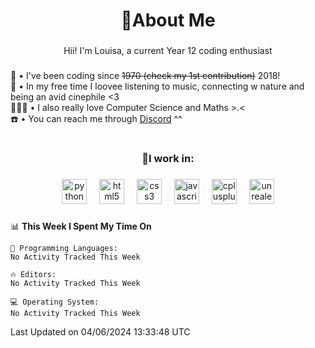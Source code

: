 <h1 align="center">🩷About Me</h1>

###

<p align="center">Hii! I'm Louisa, a current Year 12 coding enthusiast</p>

###

<p align="left">🎀 • I've been coding since <s>1970 (check my 1st contribution)</s> 2018! <br>💌 • In my free time I loovee listening to music, connecting w nature and being an avid cinephile <3<br>👩🏽‍💻 • I also really love Computer Science and Maths >.< <br> ☎️ • You can reach me through <a href="https://discordapp.com/users/930765087583633468">Discord</a> ^^ 
  
###

<h1 align="left"></h1>

###

<h1 align="left"></h1>

###

<h3 align="center">🌸I work in:</h3>

###

<div align="center">
  <img src="https://cdn.jsdelivr.net/gh/devicons/devicon/icons/python/python-original.svg" height="40" alt="python logo"  />
  <img width="12" />
  <img src="https://cdn.jsdelivr.net/gh/devicons/devicon/icons/html5/html5-original.svg" height="40" alt="html5 logo"  />
  <img width="12" />
  <img src="https://cdn.jsdelivr.net/gh/devicons/devicon/icons/css3/css3-original.svg" height="40" alt="css3 logo"  />
  <img width="12" />
  <img src="https://cdn.jsdelivr.net/gh/devicons/devicon/icons/javascript/javascript-original.svg" height="40" alt="javascript logo"  />
  <img width="12" />
  <img src="https://cdn.jsdelivr.net/gh/devicons/devicon/icons/cplusplus/cplusplus-original.svg" height="40" alt="cplusplus logo"  />
  <img width="12" />
  <img src="https://cdn.jsdelivr.net/gh/devicons/devicon/icons/unrealengine/unrealengine-original.svg" height="40" alt="unrealengine logo"  />
</div>

### 

<!--START_SECTION:waka-->
📊 **This Week I Spent My Time On** 

```text
💬 Programming Languages: 
No Activity Tracked This Week

🔥 Editors: 
No Activity Tracked This Week

💻 Operating System: 
No Activity Tracked This Week
```


 Last Updated on 04/06/2024 13:33:48 UTC
<!--END_SECTION:waka-->
